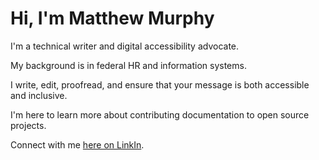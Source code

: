 # Hi, I'm Matthew Murphy
I'm a technical writer and digital accessibility advocate.

My background is in federal HR and information systems.

I write, edit, proofread, and ensure that your message is both accessible and inclusive.

I'm here to learn more about contributing documentation to open source projects.

Connect with me [here on LinkIn](https://www.linkedin.com/in/matthewmurphy/).
<!---
mattrocks/mattrocks is a ✨ special ✨ repository because its `README.md` (this file) appears on your GitHub profile.
You can click the Preview link to take a look at your changes.
--->
